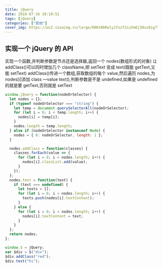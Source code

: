 ```yaml
---
title: jQuery
date: 2018-07-16 18:19:51
tags: [jQuery]
categories: ["其他"]
cover_img: https://ws2.sinaimg.cn/large/006tNbRwly1fxzf2iu5m6j30us0ig77h.jpg
---
```


## 实现一个 jQuery 的 API

实现一个函数,并判断参数是节点还是选择器,返回一个 nodes(数组形式的对象)
让 addClass()可以同时增加几个 className,把 setText 变成 text(既能 getText,又能 setText)
addClass()传进一个数组,获取数组的每个 value,然后遍历 nodes,为 nodes[i]添加 class —value
text(),判断参数是不是 undefined,如果是 undefined 的就是要 getText,否则就是 setText

<!--more-->

```javascript
window.jQuery = function(nodeOrSelector) {
  let nodes = {};
  if (typeof nodeOrSelector === "string") {
    let temp = document.querySelectorAll(nodeOrSelector);
    for (let i = 0; i < temp.length; i++) {
      nodes[i] = temp[i];
    }
    nodes.length = temp.length;
  } else if (nodeOrSelector instanceof Node) {
    nodes = { 0: nodeOrSelector, length: 1 };
  }

  nodes.addClass = function(classes) {
    classes.forEach(value => {
      for (let i = 0; i < nodes.length; i++) {
        nodes[i].classList.add(value);
      }
    });
  };
  nodes.text = function(text) {
    if (text === undefined) {
      let texts = [];
      for (let i = 0; i < nodes.length; i++) {
        texts.push(nodes[i].textContent);
      }
    } else {
      for (let i = 0; i < nodes.length; i++) {
        nodes[i].textContent = text;
      }
    }
  };
  return nodes;
};

window.$ = jQuery;
var $div = $("div");
$div.addClass("red");
$div.text("hi");
```

